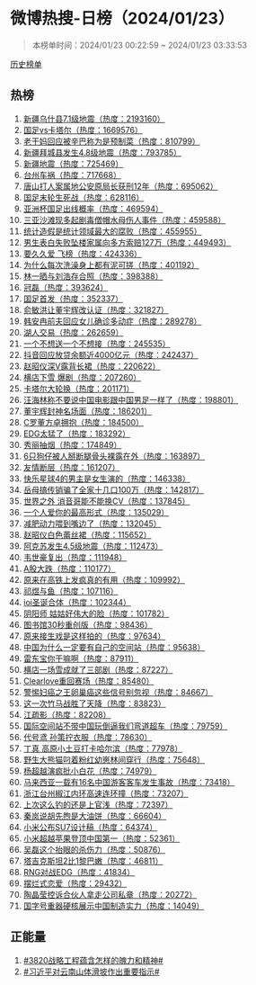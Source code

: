<h1>
微博热搜-日榜（2024/01/23）
</h1>
<blockquote>
<p>
本榜单时间：2024/01/23 00:22:59 ~ 2024/01/23 03:33:53
</p>
</blockquote>
<p>
<a href="https://github.com/daifee/weibo-hot-search/tree/main/archives/daily">历史榜单</a>
</p>
<h2>
热榜
</h2>
<ol>

<li>
<a href="https://s.weibo.com/weibo?q=%23%E6%96%B0%E7%96%86%E4%B9%8C%E4%BB%80%E5%8E%BF7.1%E7%BA%A7%E5%9C%B0%E9%9C%87%23" target="weibo">
新疆乌什县7.1级地震（热度：2193160）
</a>
</li>

<li>
<a href="https://s.weibo.com/weibo?q=%23%E5%9B%BD%E8%B6%B3vs%E5%8D%A1%E5%A1%94%E5%B0%94%23" target="weibo">
国足vs卡塔尔（热度：1669576）
</a>
</li>

<li>
<a href="https://s.weibo.com/weibo?q=%23%E8%80%81%E5%B9%B2%E5%A6%88%E5%9B%9E%E5%BA%94%E8%A2%AB%E8%BE%9B%E5%B7%B4%E7%A7%B0%E4%B8%BA%E6%98%AF%E9%A2%84%E5%88%B6%E8%8F%9C%23" target="weibo">
老干妈回应被辛巴称为是预制菜（热度：810799）
</a>
</li>

<li>
<a href="https://s.weibo.com/weibo?q=%23%E6%96%B0%E7%96%86%E6%8B%9C%E5%9F%8E%E5%8E%BF%E5%8F%91%E7%94%9F4.8%E7%BA%A7%E5%9C%B0%E9%9C%87%23" target="weibo">
新疆拜城县发生4.8级地震（热度：793785）
</a>
</li>

<li>
<a href="https://s.weibo.com/weibo?q=%23%E6%96%B0%E7%96%86%E5%9C%B0%E9%9C%87%23" target="weibo">
新疆地震（热度：725469）
</a>
</li>

<li>
<a href="https://s.weibo.com/weibo?q=%23%E5%8F%B0%E5%B7%9E%E8%BD%A6%E7%A5%B8%23" target="weibo">
台州车祸（热度：717668）
</a>
</li>

<li>
<a href="https://s.weibo.com/weibo?q=%23%E5%94%90%E5%B1%B1%E6%89%93%E4%BA%BA%E6%A1%88%E5%B1%9E%E5%9C%B0%E5%85%AC%E5%AE%89%E5%8E%9F%E5%B1%80%E9%95%BF%E8%8E%B7%E5%88%9112%E5%B9%B4%23" target="weibo">
唐山打人案属地公安原局长获刑12年（热度：695062）
</a>
</li>

<li>
<a href="https://s.weibo.com/weibo?q=%23%E5%9B%BD%E8%B6%B3%E6%9C%AB%E8%BD%AE%E7%94%9F%E6%AD%BB%E6%88%98%23" target="weibo">
国足末轮生死战（热度：628116）
</a>
</li>

<li>
<a href="https://s.weibo.com/weibo?q=%23%E4%BA%9A%E6%B4%B2%E6%9D%AF%E5%9B%BD%E8%B6%B3%E5%87%BA%E7%BA%BF%E6%A6%82%E7%8E%87%23" target="weibo">
亚洲杯国足出线概率（热度：469594）
</a>
</li>

<li>
<a href="https://s.weibo.com/weibo?q=%23%E4%B8%89%E4%BA%9A%E6%B2%99%E6%BB%A9%E7%8E%B0%E5%A4%9A%E8%B5%B7%E5%89%A7%E6%AF%92%E5%83%A7%E5%B8%BD%E6%B0%B4%E6%AF%8D%E4%BC%A4%E4%BA%BA%E4%BA%8B%E4%BB%B6%23" target="weibo">
三亚沙滩现多起剧毒僧帽水母伤人事件（热度：459588）
</a>
</li>

<li>
<a href="https://s.weibo.com/weibo?q=%23%E7%BB%9F%E8%AE%A1%E9%80%A0%E5%81%87%E6%98%AF%E7%BB%9F%E8%AE%A1%E9%A2%86%E5%9F%9F%E6%9C%80%E5%A4%A7%E7%9A%84%E8%85%90%E8%B4%A5%23" target="weibo">
统计造假是统计领域最大的腐败（热度：455955）
</a>
</li>

<li>
<a href="https://s.weibo.com/weibo?q=%23%E7%94%B7%E7%94%9F%E8%A1%A8%E7%99%BD%E5%A4%B1%E8%B4%A5%E5%9D%A0%E6%A5%BC%E5%AE%B6%E5%B1%9E%E5%90%91%E5%A4%9A%E6%96%B9%E7%B4%A2%E8%B5%94127%E4%B8%87%23" target="weibo">
男生表白失败坠楼家属向多方索赔127万（热度：449493）
</a>
</li>

<li>
<a href="https://s.weibo.com/weibo?q=%23%E8%A6%81%E4%B9%85%E4%B9%85%E7%88%B1%20%E9%A3%9E%E6%A6%9C%23" target="weibo">
要久久爱 飞榜（热度：424336）
</a>
</li>

<li>
<a href="https://s.weibo.com/weibo?q=%23%E4%B8%BA%E4%BB%80%E4%B9%88%E6%AF%8F%E6%AC%A1%E6%B4%97%E6%BE%A1%E8%BA%AB%E4%B8%8A%E9%83%BD%E6%9C%89%E6%B3%A5%E5%8F%AF%E6%90%93%23" target="weibo">
为什么每次洗澡身上都有泥可搓（热度：401192）
</a>
</li>

<li>
<a href="https://s.weibo.com/weibo?q=%23%E6%9E%97%E4%B8%80%E6%99%92%E4%B8%8E%E5%88%98%E6%B5%A9%E5%AD%98%E5%90%88%E7%85%A7%23" target="weibo">
林一晒与刘浩存合照（热度：398388）
</a>
</li>

<li>
<a href="https://s.weibo.com/weibo?q=%23%E5%86%A0%E7%A3%8A%23" target="weibo">
冠磊（热度：393624）
</a>
</li>

<li>
<a href="https://s.weibo.com/weibo?q=%23%E5%9B%BD%E8%B6%B3%E9%A6%96%E5%8F%91%23" target="weibo">
国足首发（热度：352337）
</a>
</li>

<li>
<a href="https://s.weibo.com/weibo?q=%23%E4%BF%9E%E6%95%8F%E6%B4%AA%E8%AE%A9%E8%91%A3%E5%AE%87%E8%BE%89%E6%94%B9%E8%AE%A4%E8%AF%81%23" target="weibo">
俞敏洪让董宇辉改认证（热度：321827）
</a>
</li>

<li>
<a href="https://s.weibo.com/weibo?q=%23%E9%9F%A9%E5%AE%89%E5%86%89%E5%89%8D%E5%A4%AB%E5%9B%9E%E5%BA%94%E5%A5%B3%E5%84%BF%E7%A1%AE%E8%AF%8A%E5%A4%9A%E5%8A%A8%E7%97%87%23" target="weibo">
韩安冉前夫回应女儿确诊多动症（热度：289278）
</a>
</li>

<li>
<a href="https://s.weibo.com/weibo?q=%23%E6%B9%96%E4%BA%BA%E4%BA%A4%E6%98%93%23" target="weibo">
湖人交易（热度：262659）
</a>
</li>

<li>
<a href="https://s.weibo.com/weibo?q=%23%E4%B8%80%E4%B8%AA%E4%B8%8D%E6%83%B3%E9%80%81%E4%B8%80%E4%B8%AA%E4%B8%8D%E6%83%B3%E6%8E%A5%23" target="weibo">
一个不想送一个不想接（热度：245535）
</a>
</li>

<li>
<a href="https://s.weibo.com/weibo?q=%23%E6%8A%96%E9%9F%B3%E5%9B%9E%E5%BA%94%E6%94%BE%E8%B4%B7%E4%BD%99%E9%A2%9D%E8%BF%914000%E4%BA%BF%E5%85%83%23" target="weibo">
抖音回应放贷余额近4000亿元（热度：242437）
</a>
</li>

<li>
<a href="https://s.weibo.com/weibo?q=%23%E8%B5%B5%E6%98%AD%E4%BB%AA%E6%B7%B1V%E9%9C%B2%E8%83%8C%E9%95%BF%E8%A3%99%23" target="weibo">
赵昭仪深V露背长裙（热度：220622）
</a>
</li>

<li>
<a href="https://s.weibo.com/weibo?q=%23%E6%A8%AA%E5%BA%97%E4%B8%8B%E9%9B%AA%20%E7%88%86%E5%89%A7%23" target="weibo">
横店下雪 爆剧（热度：207260）
</a>
</li>

<li>
<a href="https://s.weibo.com/weibo?q=%23%E5%8D%A1%E5%A1%94%E5%B0%94%E5%A4%A7%E8%BD%AE%E6%8D%A2%23" target="weibo">
卡塔尔大轮换（热度：201171）
</a>
</li>

<li>
<a href="https://s.weibo.com/weibo?q=%23%E6%B1%AA%E6%B5%B7%E6%9E%97%E7%A7%B0%E4%B8%8D%E8%A6%81%E8%AF%B4%E4%B8%AD%E5%9B%BD%E7%94%B5%E5%BD%B1%E8%B7%9F%E4%B8%AD%E5%9B%BD%E7%94%B7%E8%B6%B3%E4%B8%80%E6%A0%B7%E4%BA%86%23" target="weibo">
汪海林称不要说中国电影跟中国男足一样了（热度：198801）
</a>
</li>

<li>
<a href="https://s.weibo.com/weibo?q=%23%E8%91%A3%E5%AE%87%E8%BE%89%E5%B0%81%E7%A5%9E%E5%90%8D%E5%9C%BA%E9%9D%A2%23" target="weibo">
董宇辉封神名场面（热度：186201）
</a>
</li>

<li>
<a href="https://s.weibo.com/weibo?q=%23C%E7%BD%97%E8%91%A3%E6%96%B9%E5%8D%93%E6%8B%A5%E6%8A%B1%23" target="weibo">
C罗董方卓拥抱（热度：184500）
</a>
</li>

<li>
<a href="https://s.weibo.com/weibo?q=%23EDG%E5%A4%AA%E7%8C%9B%E4%BA%86%23" target="weibo">
EDG太猛了（热度：183292）
</a>
</li>

<li>
<a href="https://s.weibo.com/weibo?q=%23%E7%A7%80%E4%B8%BD%E6%8A%BD%E7%83%9F%23" target="weibo">
秀丽抽烟（热度：174849）
</a>
</li>

<li>
<a href="https://s.weibo.com/weibo?q=%236%E5%8F%AA%E7%8B%97%E4%BB%94%E8%A2%AB%E4%BA%BA%E6%8E%B0%E6%96%AD%E8%85%BF%E9%AA%A8%E5%A4%B4%E8%A3%B8%E9%9C%B2%E5%9C%A8%E5%A4%96%23" target="weibo">
6只狗仔被人掰断腿骨头裸露在外（热度：163897）
</a>
</li>

<li>
<a href="https://s.weibo.com/weibo?q=%23%E5%8F%8B%E6%83%85%E6%96%AD%E5%B1%82%23" target="weibo">
友情断层（热度：161207）
</a>
</li>

<li>
<a href="https://s.weibo.com/weibo?q=%23%E5%BF%AB%E4%B9%90%E6%98%9F%E7%90%834%E7%9A%84%E7%94%B7%E4%B8%BB%E6%98%AF%E5%A5%B3%E7%94%9F%E6%BC%94%E7%9A%84%23" target="weibo">
快乐星球4的男主是女生演的（热度：146338）
</a>
</li>

<li>
<a href="https://s.weibo.com/weibo?q=%23%E5%B2%B3%E6%AF%8D%E6%90%9E%E4%BC%A0%E9%94%80%E9%AA%97%E4%BA%86%E5%85%A8%E5%AE%B6%E5%8D%81%E5%87%A0%E5%8F%A3100%E4%B8%87%23" target="weibo">
岳母搞传销骗了全家十几口100万（热度：142817）
</a>
</li>

<li>
<a href="https://s.weibo.com/weibo?q=%23%E4%B8%96%E7%95%8C%E4%B9%8B%E5%A4%96%20%E6%B6%88%E9%9F%B3%E5%93%A5%E8%83%BD%E4%B8%8D%E8%83%BD%E6%8D%A2CV%23" target="weibo">
世界之外 消音哥能不能换CV（热度：137845）
</a>
</li>

<li>
<a href="https://s.weibo.com/weibo?q=%23%E4%B8%80%E4%B8%AA%E4%BA%BA%E7%88%B1%E4%BD%A0%E7%9A%84%E6%9C%80%E9%AB%98%E5%BD%A2%E5%BC%8F%23" target="weibo">
一个人爱你的最高形式（热度：135029）
</a>
</li>

<li>
<a href="https://s.weibo.com/weibo?q=%23%E5%87%8F%E8%82%A5%E5%8A%A8%E5%8A%9B%E5%96%82%E5%88%B0%E5%98%B4%E8%BE%B9%E4%BA%86%23" target="weibo">
减肥动力喂到嘴边了（热度：132045）
</a>
</li>

<li>
<a href="https://s.weibo.com/weibo?q=%23%E8%B5%B5%E6%98%AD%E4%BB%AA%E7%99%BD%E8%89%B2%E8%95%BE%E4%B8%9D%E8%A3%99%23" target="weibo">
赵昭仪白色蕾丝裙（热度：115652）
</a>
</li>

<li>
<a href="https://s.weibo.com/weibo?q=%23%E9%98%BF%E5%85%8B%E8%8B%8F%E5%8F%91%E7%94%9F4.5%E7%BA%A7%E5%9C%B0%E9%9C%87%23" target="weibo">
阿克苏发生4.5级地震（热度：112473）
</a>
</li>

<li>
<a href="https://s.weibo.com/weibo?q=%23%E9%9F%A6%E4%B8%96%E8%B1%AA%E5%A4%8D%E5%87%BA%23" target="weibo">
韦世豪复出（热度：111948）
</a>
</li>

<li>
<a href="https://s.weibo.com/weibo?q=%23A%E8%82%A1%E5%A4%A7%E8%B7%8C%23" target="weibo">
A股大跌（热度：110177）
</a>
</li>

<li>
<a href="https://s.weibo.com/weibo?q=%23%E5%8E%9F%E6%9D%A5%E5%9C%A8%E9%AB%98%E9%93%81%E4%B8%8A%E5%8F%91%E7%96%AF%E7%9C%9F%E7%9A%84%E6%9C%89%E7%94%A8%23" target="weibo">
原来在高铁上发疯真的有用（热度：109992）
</a>
</li>

<li>
<a href="https://s.weibo.com/weibo?q=%23%E7%A5%81%E7%85%9C%E4%B8%8E%E9%B1%BC%23" target="weibo">
祁煜与鱼（热度：107116）
</a>
</li>

<li>
<a href="https://s.weibo.com/weibo?q=%23ioi%E5%9C%A3%E8%AF%9E%E5%90%88%E4%BD%93%23" target="weibo">
ioi圣诞合体（热度：102344）
</a>
</li>

<li>
<a href="https://s.weibo.com/weibo?q=%23%E9%98%B4%E9%98%B3%E5%B8%88%20%E5%A7%91%E5%A7%91%E5%A5%BD%E4%BC%9F%E5%A4%A7%E7%9A%84%E8%84%B8%23" target="weibo">
阴阳师 姑姑好伟大的脸（热度：101782）
</a>
</li>

<li>
<a href="https://s.weibo.com/weibo?q=%23%E5%9B%BE%E4%B9%A6%E9%A6%8630%E7%A7%92%E9%87%8D%E5%88%9B%E7%89%88%23" target="weibo">
图书馆30秒重创版（热度：98436）
</a>
</li>

<li>
<a href="https://s.weibo.com/weibo?q=%23%E5%8E%9F%E6%9D%A5%E6%8E%A5%E7%94%9F%E6%88%8F%E6%98%AF%E8%BF%99%E6%A0%B7%E6%8B%8D%E7%9A%84%23" target="weibo">
原来接生戏是这样拍的（热度：97634）
</a>
</li>

<li>
<a href="https://s.weibo.com/weibo?q=%23%E4%B8%AD%E5%9B%BD%E4%B8%BA%E4%BB%80%E4%B9%88%E4%B8%80%E5%AE%9A%E8%A6%81%E6%9C%89%E8%87%AA%E5%B7%B1%E7%9A%84%E7%A9%BA%E9%97%B4%E7%AB%99%23" target="weibo">
中国为什么一定要有自己的空间站（热度：95638）
</a>
</li>

<li>
<a href="https://s.weibo.com/weibo?q=%23%E9%9B%B7%E4%B8%9C%E5%AE%9D%E4%BD%A0%E5%B9%B2%E5%98%9B%E5%95%8A%23" target="weibo">
雷东宝你干嘛啊（热度：87911）
</a>
</li>

<li>
<a href="https://s.weibo.com/weibo?q=%23%E6%A8%AA%E5%BA%97%E4%B8%80%E5%9C%BA%E9%9B%AA%E6%88%90%E5%B0%B1%E4%BA%86%E4%B8%89%E9%83%A8%E5%89%A7%23" target="weibo">
横店一场雪成就了三部剧（热度：87227）
</a>
</li>

<li>
<a href="https://s.weibo.com/weibo?q=%23Clearlove%E9%87%8D%E5%9B%9E%E8%B5%9B%E5%9C%BA%23" target="weibo">
Clearlove重回赛场（热度：85480）
</a>
</li>

<li>
<a href="https://s.weibo.com/weibo?q=%23%E8%AD%A6%E6%83%95%E5%A6%87%E7%99%8C%E4%B9%8B%E7%8E%8B%E5%8D%B5%E5%B7%A2%E7%99%8C%E8%BF%99%E4%BA%9B%E4%BF%A1%E5%8F%B7%E5%88%AB%E5%BF%BD%E8%A7%86%23" target="weibo">
警惕妇癌之王卵巢癌这些信号别忽视（热度：84667）
</a>
</li>

<li>
<a href="https://s.weibo.com/weibo?q=%23%E8%BF%99%E4%B8%80%E6%AC%A1%E7%AB%B9%E9%A9%AC%E6%88%98%E8%83%9C%E4%BA%86%E5%A4%A9%E9%99%8D%23" target="weibo">
这一次竹马战胜了天降（热度：83823）
</a>
</li>

<li>
<a href="https://s.weibo.com/weibo?q=%23%E6%B1%9F%E7%96%8F%E5%BD%B1%23" target="weibo">
江疏影（热度：82208）
</a>
</li>

<li>
<a href="https://s.weibo.com/weibo?q=%23%E5%9B%BD%E9%99%85%E7%A9%BA%E9%97%B4%E7%AB%99%E4%B8%8D%E5%B8%A6%E4%B8%AD%E5%9B%BD%E7%8E%A9%E5%80%92%E9%80%BC%E6%88%91%E4%BB%AC%E5%BC%AF%E9%81%93%E8%B6%85%E8%BD%A6%23" target="weibo">
国际空间站不带中国玩倒逼我们弯道超车（热度：79759）
</a>
</li>

<li>
<a href="https://s.weibo.com/weibo?q=%23%E4%BB%A3%E5%8F%B7%E9%B8%A2%20%E5%AD%99%E7%AD%96%E6%8B%A7%E8%A1%A3%E6%9C%8D%23" target="weibo">
代号鸢 孙策拧衣服（热度：78630）
</a>
</li>

<li>
<a href="https://s.weibo.com/weibo?q=%23%E4%B8%81%E7%9C%9F%20%E9%AB%98%E5%8E%9F%E5%B0%8F%E5%9C%9F%E8%B1%86%E6%89%93%E5%8D%A1%E5%93%88%E5%B0%94%E6%BB%A8%23" target="weibo">
丁真 高原小土豆打卡哈尔滨（热度：77978）
</a>
</li>

<li>
<a href="https://s.weibo.com/weibo?q=%23%E9%87%8E%E7%94%9F%E5%A4%A7%E7%86%8A%E7%8C%AB%E5%8F%BC%E7%9D%80%E7%B2%89%E7%BA%A2%E5%B9%BC%E5%B4%BD%E6%9E%97%E9%97%B4%E7%A9%BF%E8%A1%8C%23" target="weibo">
野生大熊猫叼着粉红幼崽林间穿行（热度：75648）
</a>
</li>

<li>
<a href="https://s.weibo.com/weibo?q=%23%E6%9D%A8%E8%B6%85%E8%B6%8A%E6%BC%94%E7%96%AF%E6%89%B9%E5%B0%8F%E7%99%BD%E8%8A%B1%23" target="weibo">
杨超越演疯批小白花（热度：74979）
</a>
</li>

<li>
<a href="https://s.weibo.com/weibo?q=%23%E9%A9%AC%E6%9D%A5%E8%A5%BF%E4%BA%9A%E4%B8%80%E8%BD%BD%E6%9C%8916%E5%90%8D%E4%B8%AD%E5%9B%BD%E6%B8%B8%E5%AE%A2%E5%AE%A2%E8%BD%A6%E5%8F%91%E7%94%9F%E4%BA%8B%E6%95%85%23" target="weibo">
马来西亚一载有16名中国游客客车发生事故（热度：73418）
</a>
</li>

<li>
<a href="https://s.weibo.com/weibo?q=%23%E6%B5%99%E6%B1%9F%E5%8F%B0%E5%B7%9E%E6%A4%92%E6%B1%9F%E5%86%85%E7%8E%AF%E9%AB%98%E9%80%9F%E8%BF%9E%E7%8E%AF%E6%92%9E%23" target="weibo">
浙江台州椒江内环高速连环撞（热度：73207）
</a>
</li>

<li>
<a href="https://s.weibo.com/weibo?q=%23%E4%B8%8A%E6%AC%A1%E8%BF%99%E4%B9%88%E9%92%93%E7%9A%84%E8%BF%98%E6%98%AF%E4%B8%8A%E5%AE%98%E6%B5%85%23" target="weibo">
上次这么钓的还是上官浅（热度：72397）
</a>
</li>

<li>
<a href="https://s.weibo.com/weibo?q=%23%E7%A7%A6%E5%B2%9A%E8%AF%B4%E8%83%A1%E5%85%88%E7%85%A6%E6%98%AF%E5%A4%A7%E6%B2%B9%E9%A5%BC%23" target="weibo">
秦岚说胡先煦是大油饼（热度：66604）
</a>
</li>

<li>
<a href="https://s.weibo.com/weibo?q=%23%E5%B0%8F%E7%B1%B3%E5%85%AC%E5%B8%83SU7%E8%AE%BE%E8%AE%A1%E7%A8%BF%23" target="weibo">
小米公布SU7设计稿（热度：64374）
</a>
</li>

<li>
<a href="https://s.weibo.com/weibo?q=%23%E5%B0%8F%E7%B1%B3%E8%B6%85%E8%B6%8A%E8%8B%B9%E6%9E%9C%E7%99%BB%E9%A1%B6%E4%B8%AD%E5%9B%BD%E7%AC%AC%E4%B8%80%23" target="weibo">
小米超越苹果登顶中国第一（热度：52361）
</a>
</li>

<li>
<a href="https://s.weibo.com/weibo?q=%23%E5%90%B4%E7%A3%8A%E8%BF%99%E4%B8%AA%E6%8A%AC%E7%9C%BC%E7%9A%84%E6%9D%80%E4%BC%A4%E5%8A%9B%23" target="weibo">
吴磊这个抬眼的杀伤力（热度：50876）
</a>
</li>

<li>
<a href="https://s.weibo.com/weibo?q=%23%E5%A1%94%E5%90%89%E5%85%8B%E6%96%AF%E5%9D%A62%E6%AF%941%E9%BB%8E%E5%B7%B4%E5%AB%A9%23" target="weibo">
塔吉克斯坦2比1黎巴嫩（热度：46811）
</a>
</li>

<li>
<a href="https://s.weibo.com/weibo?q=%23RNG%E5%AF%B9%E6%88%98EDG%23" target="weibo">
RNG对战EDG（热度：41834）
</a>
</li>

<li>
<a href="https://s.weibo.com/weibo?q=%23%E6%91%86%E7%83%82%E5%BC%8F%E6%81%8B%E7%88%B1%23" target="weibo">
摆烂式恋爱（热度：29432）
</a>
</li>

<li>
<a href="https://s.weibo.com/weibo?q=%23%E9%99%B6%E6%99%B6%E8%8E%B9%E6%8E%A7%E8%AF%89%E5%90%88%E4%BC%99%E4%BA%BA%E6%8B%BF%E8%B5%B0%E5%85%AC%E5%8F%B8%E7%A7%81%E7%AB%A0%23" target="weibo">
陶晶莹控诉合伙人拿走公司私章（热度：20272）
</a>
</li>

<li>
<a href="https://s.weibo.com/weibo?q=%23%E5%9B%BD%E5%AD%97%E5%8F%B7%E9%87%8D%E5%99%A8%E7%A1%AC%E6%A0%B8%E5%B1%95%E7%A4%BA%E4%B8%AD%E5%9B%BD%E5%88%B6%E9%80%A0%E5%AE%9E%E5%8A%9B%23" target="weibo">
国字号重器硬核展示中国制造实力（热度：14049）
</a>
</li>

</ol>
<h2>
正能量
</h2>
<ol>

<li>
<a href="https://s.weibo.com/weibo?q=%23%233820%E6%88%98%E7%95%A5%E5%B7%A5%E7%A8%8B%E8%95%B4%E5%90%AB%E6%80%8E%E6%A0%B7%E7%9A%84%E9%AD%84%E5%8A%9B%E5%92%8C%E7%B2%BE%E7%A5%9E%23%23" target="weibo">
#3820战略工程蕴含怎样的魄力和精神#
</a>
</li>

<li>
<a href="https://s.weibo.com/weibo?q=%23%23%E4%B9%A0%E8%BF%91%E5%B9%B3%E5%AF%B9%E4%BA%91%E5%8D%97%E5%B1%B1%E4%BD%93%E6%BB%91%E5%9D%A1%E4%BD%9C%E5%87%BA%E9%87%8D%E8%A6%81%E6%8C%87%E7%A4%BA%23%23" target="weibo">
#习近平对云南山体滑坡作出重要指示#
</a>
</li>

</ol>